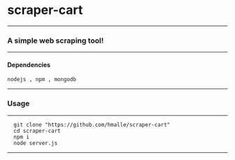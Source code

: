 
# scraper-cart
---
### A simple web scraping tool!
---
#### Dependencies
```
nodejs , npm , mongodb  
```
---
### Usage
---
```
  git clone "https://github.com/hmalle/scraper-cart"
  cd scraper-cart
  npm i
  node server.js
```
---

